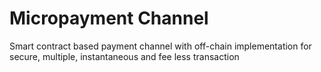 # Micropayment Channel

Smart contract based payment channel with off-chain implementation for secure, multiple, instantaneous and fee less transaction 
